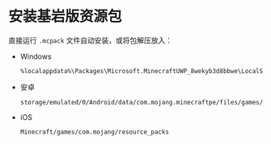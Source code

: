 # 安装基岩版资源包

<primary-label ref="manual"/>

<secondary-label ref="wip"/>

<secondary-label ref="beDoc"/>
<secondary-label ref="shaderDoc"/>
<secondary-label ref="resourceDoc"/>

<tldr>

直接运行 `.mcpack` 文件自动安装，或将包解压放入：
  - Windows
      ```
      %localappdata%\Packages\Microsoft.MinecraftUWP_8wekyb3d8bbwe\LocalState\games\com.mojang\resource_packs
      ```
  - 安卓
      ```
      storage/emulated/0/Android/data/com.mojang.minecraftpe/files/games/com.mojang/resource_packs
      ```
  - iOS
      ```
      Minecraft/games/com.mojang/resource_packs
      ```

</tldr>
